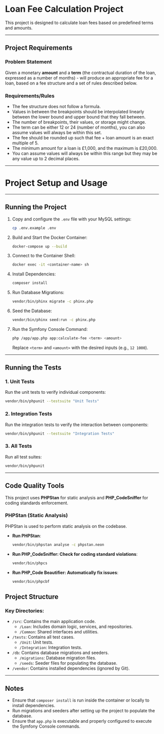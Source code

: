 # Loan Fee Calculation Project

This project is designed to calculate loan fees based on predefined terms and amounts.

---

## **Project Requirements**

### **Problem Statement**
Given a monetary **amount** and a **term** (the contractual duration of the loan, expressed as a number of months) - will produce an appropriate fee for a loan, based on a fee structure and a set of rules described below.

### **Requirements/Rules**
- The fee structure does not follow a formula.
- Values in between the breakpoints should be interpolated linearly between the lower bound and upper bound that they fall between.
- The number of breakpoints, their values, or storage might change.
- The term can be either 12 or 24 (number of months), you can also assume values will always be within this set.
- The fee should be rounded up such that fee + loan amount is an exact multiple of 5.
- The minimum amount for a loan is £1,000, and the maximum is £20,000.
- You can assume values will always be within this range but they may be any value up to 2 decimal places.

---

# Project Setup and Usage

---

## Running the Project

1. Copy and configure the `.env` file with your MySQL settings:
   ```bash
   cp .env.example .env
   ```
   
2. Build and Start the Docker Container:
   ```bash
   docker-compose up --build
   ```

3. Connect to the Container Shell:
   ```bash
   docker exec -it <container-name> sh
   ```

4. Install Dependencies:
   ```bash
   composer install
   ```

5. Run Database Migrations:
   ```bash
   vendor/bin/phinx migrate -c phinx.php
   ```

6. Seed the Database:
   ```bash
   vendor/bin/phinx seed:run -c phinx.php
   ```
   
7. Run the Symfony Console Command:
   ```bash
   php /app/app.php app:calculate-fee <term> <amount>
   ```
   Replace `<term>` and `<amount>` with the desired inputs (e.g., `12 1000`).

---

## Running the Tests

### **1. Unit Tests**
Run the unit tests to verify individual components:
   ```bash
   vendor/bin/phpunit --testsuite "Unit Tests"
   ```

### **2. Integration Tests**
Run the integration tests to verify the interaction between components:
   ```bash
   vendor/bin/phpunit --testsuite "Integration Tests"
   ```

### **3. All Tests**
Run all test suites:
   ```bash
   vendor/bin/phpunit
   ```

---

## Code Quality Tools

This project uses **PHPStan** for static analysis and **PHP_CodeSniffer** for coding standards enforcement.

### PHPStan (Static Analysis)
PHPStan is used to perform static analysis on the codebase.

- **Run PHPStan**:
  ```bash
  vendor/bin/phpstan analyse -c phpstan.neon

- **Run PHP_CodeSniffer: Check for coding standard violations**:
  ```bash
  vendor/bin/phpcs

- **Run PHP_Code Beautifier: Automatically fix issues**:
  ```bash
  vendor/bin/phpcbf
  
## Project Structure

### **Key Directories:**
- `/src`: Contains the main application code.
    - `/Loan`: Includes domain logic, services, and repositories.
    - `/Common`: Shared interfaces and utilities.
- `/tests`: Contains all test cases.
    - `/Unit`: Unit tests.
    - `/Integration`: Integration tests.
- `/db`: Contains database migrations and seeders.
    - `/migrations`: Database migration files.
    - `/seeds`:  Seeder files for populating the database.
- `/vendor`: Contains installed dependencies (ignored by Git).

---

## Notes
- Ensure that `composer install` is run inside the container or locally to install dependencies.
- Run migrations and seeders after setting up the project to populate the database.
- Ensure that `app.php` is executable and properly configured to execute the Symfony Console commands.

